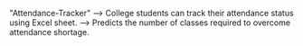 "Attendance-Tracker" 
--> College students can track their attendance status using Excel sheet.
--> Predicts the number of classes required to overcome attendance shortage.
